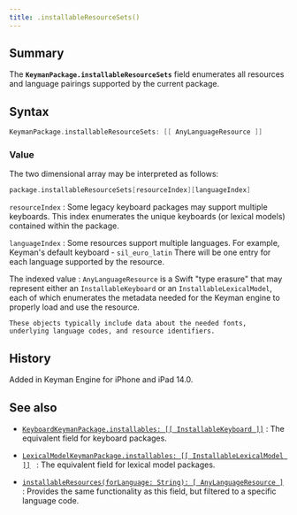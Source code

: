 ```yaml
---
title: .installableResourceSets()
---
```


## Summary

The **`KeymanPackage.installableResourceSets`** field enumerates all resources and language pairings supported by the current package.

## Syntax

``` swift
KeymanPackage.installableResourceSets: [[ AnyLanguageResource ]]
```

### Value

The two dimensional array may be interpreted as follows:

``` swift
package.installableResourceSets[resourceIndex][languageIndex]
```

`resourceIndex`
:   Some legacy keyboard packages may support multiple keyboards. This index enumerates the unique keyboards (or lexical models) contained within the package.

`languageIndex`
:   Some resources support multiple languages. For example, Keyman's default keyboard - `sil_euro_latin` There will be one entry for each language supported by the resource.

The indexed value
:   `AnyLanguageResource` is a Swift "type erasure" that may represent either an `InstallableKeyboard` or an `InstallableLexicalModel`, each of which enumerates the metadata needed for the Keyman engine to properly load and use the resource.  
      
    These objects typically include data about the needed fonts, underlying language codes, and resource identifiers.

## History

Added in Keyman Engine for iPhone and iPad 14.0.

## See also

- [`KeyboardKeymanPackage.installables: [[ InstallableKeyboard ]]`](../TypedKeymanPackage/installables)
:   The equivalent field for keyboard packages.

- [`LexicalModelKeymanPackage.installables: [[ InstallableLexicalModel ]]`](../TypedKeymanPackage/installables)` `
:   The equivalent field for lexical model packages.

- [`installableResources(forLanguage: String): [ AnyLanguageResource ]`](installableResources)
:   Provides the same functionality as this field, but filtered to a specific language code.
